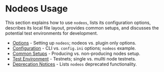 # Nodeos Usage

This section explains how to use `nodeos`, lists its configuration options, describes its local file layout, provides common setups, and discusses the potential test environments for development.

* [Options](00_nodeos-options.md) - Setting up `nodeos`; nodeos vs. plugin only options.
* [Configuration](01_nodeos-config.md) - CLI vs. `config.ini` options; `nodeos` example.
* [Common Setups](02_common-setups/index.md) - Producing vs. non-producing nodes setup.
* [Test Environment](03_test-environment/index.md) - Testnets; single vs. mullti node testnets.
* [Deprecation Notices](https://github.com/EOSIO/eos/issues/7597) - Lists `nodeos` deprecated functionality.
